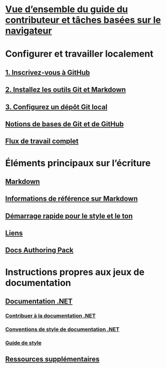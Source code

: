 # [Vue d’ensemble du guide du contributeur et tâches basées sur le navigateur](index.md)
# Configurer et travailler localement
## [1. Inscrivez-vous à GitHub](get-started-setup-github.md)
## [2. Installez les outils Git et Markdown](get-started-setup-tools.md)
## [3. Configurez un dépôt Git local](get-started-setup-local.md)
## [Notions de bases de Git et de GitHub](git-github-fundamentals.md)
## [Flux de travail complet](how-to-write-workflows-major.md)
# Éléments principaux sur l’écriture
## [Markdown](how-to-write-use-markdown.md)
## [Informations de référence sur Markdown](markdown-reference.md)
## [Démarrage rapide pour le style et le ton](style-quick-start.md)
## [Liens](how-to-write-links.md)
## [Docs Authoring Pack](how-to-write-docs-auth-pack.md)
# Instructions propres aux jeux de documentation
## [Documentation .NET](dotnet-contribute.md)
### [Contribuer à la documentation .NET](dotnet-contribute-process.md)
### [Conventions de style de documentation .NET](dotnet-style-guide.md)
### [Guide de style](dotnet-voice-tone.md)

<!--
## Creating new content

   <!--
     This page introduces the process to work locally on
     your own machine, following github flow.

     Content will be taken from the last two sections of
     how-to-contribute.md (writing new samples, and creating new content)
     and the how-to-write-workflows-major.md)
### Setup and clone source

   <!--
      This page will guide folks through the setup process
      through cloning the repo.

      It will have condensed versions of get-started-setup-github,
      get-started-setup-tools, and get-started-setup-local.
      
### Git and GitHub essentials

   <!--
      Explain the basics of Git and GitHub, and the GitHub flow
      process.

      Much, or all of this will be from full-workflow, and git-github-fundamentals

      The full list of repos probably doesn't belong here.
### Contribute new topics
   <!--
     Primarily new content, but will include the content from the
     how-to-write-use-markdown, style-quick-start and how-to-write-links

     Process content will also be taken from how-to-contribute.
#### Content types
#### Markdown resources
#### Tone, voice, and style

### Contribute new samples

   <!--
     Primarily new content, with some taken from how-to-contribute.

     This will also point to repo-specific guidance for samples.

     We have an important decision to make here: This contributing guide
     can contain the union of all code style rules for all different languages
     and frameworks, or it can contain the intersection (code samples must
     compile and run).

     I'm in favor of the former: Everyone writing Python should follow the Python
     guidance; everyone writing C# should follow the C# rules. Those should be
     consistent regardless of project team.

## List of documentation repositories -->

   <!--
     This will take the list of repos from git-github-fundamentals
     for the public repositories.

     Open question: How to keep this up to date?
   -->
## [Ressources supplémentaires](additional-resources.md)
